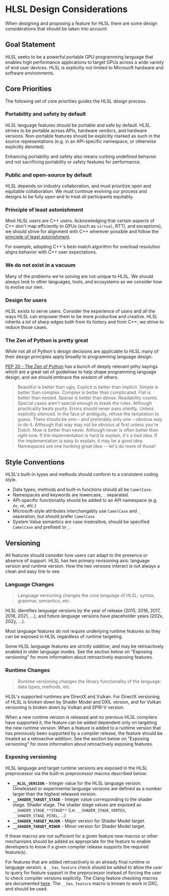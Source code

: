 # HLSL Design Considerations

When designing and proposing a feature for HLSL there are some design
considerations that should be taken into account.

## Goal Statement

HLSL seeks to be a powerful portable GPU programming language that enables high
performance applications to target GPUs across a wide variety of end user
devices. HLSL is explicitly not limited to Microsoft hardware and software
environments.

## Core Priorities

The following set of core priorities guides the HLSL design process.

### Portability and safety by default

HLSL language features should be portable and safe by default. HLSL strives to
be portable across APIs, hardware vendors, and hardware versions. Non-portable
features should be explicitly marked as such in the source representations (e.g.
in an API-specific namespace, or otherwise explicitly denoted).

Enhancing portability and safety also means curbing undefined behavior and not
sacrificing portability or safety features for performance.

### Public and open-source by default

HLSL depends on industry collaboration, and must prioritize open and equitable
collaboration. We must continue evolving our process and designs to be fully
open and to treat all participants equitably.

### Principle of least astonishment

Most HLSL users are C++ users. Acknowledging that certain aspects of C++ don't
map efficiently to GPUs (such as `virtual`, RTTI, and exceptions), we should
strive for alignment with C++ wherever possible and follow the [principle of
least astonishment](https://en.wikipedia.org/wiki/Principle_of_least_astonishment).

For example, adopting C++'s best-match algorithm for overload resolution aligns
behavior with C++ user expectations.

### We do not exist in a vacuum

Many of the problems we're solving are not unique to HLSL. We should always look
to other languages, tools, and ecosystems as we consider how to evolve our own.

### Design for users

HLSL exists to serve users. Consider the experience of users and all the ways
HLSL can empower them to be more productive and creative. HLSL inherits a lot of
sharp edges both from its history and from C++; we strive to reduce those cases.

### The Zen of Python is pretty great

While not all of Python's design decisions are applicable to HLSL many of their
design principles apply broadly to programming language design.

[PEP 20 - The Zen of Python](https://peps.python.org/pep-0020/) has a bunch of
deeply relevant pithy sayings which are a great set of guidelines to help shape
programming language design, and we should embrace the wisdom of others.

> Beautiful is better than ugly.
> Explicit is better than implicit.
> Simple is better than complex.
> Complex is better than complicated.
> Flat is better than nested.
> Sparse is better than dense.
> Readability counts.
> Special cases aren't special enough to break the rules.
> Although practicality beats purity.
> Errors should never pass silently.
> Unless explicitly silenced.
> In the face of ambiguity, refuse the temptation to guess.
> There should be one-- and preferably only one --obvious way to do it.
> Although that way may not be obvious at first unless you're Dutch.
> Now is better than never.
> Although never is often better than *right* now.
> If the implementation is hard to explain, it's a bad idea.
> If the implementation is easy to explain, it may be a good idea.
> Namespaces are one honking great idea -- let's do more of those!

## Style Conventions

HLSL's built-in types and methods should conform to a consistent coding style.

* Data types, methods and built-in functions should all be `CamelCase`.
* Namespaces and keywords are lowercase, `_` separated.
* API-specific functionality should be added to an API namespace (e.g. `dx`,
  `vk`, etc.)
* Microsoft-style attributes interchangably use `CamelCase` and `_` separation,
  but should prefer `CamelCase`
* System Value semantics are case insensitive, should be specified `CamelCase`
  and prefixed `SV_`.

## Versioning

All features should consider how users can adapt to the presence or absence of
support. HLSL has two primary revisioning axis: language version and runtime
version. How the two versions interact is not always a clean and easy line to
see.

### Language Changes

> Language versioning changes the core language of HLSL: syntax, grammar,
> semantics, etc.

HLSL identifies language versions by the year of release (2015, 2016, 2017,
2018, 2021, ...), and future language versions have placeholder years (202x,
202y, ...).

Most language features do not require underlying runtime features so they can be
exposed in HLSL regardless of runtime targeting.

Some HLSL language features are _strictly additive_, and may be retroactively
enabled in older language modes. See the section below on "Exposing versioning"
for more information about retroactively exposing features.

### Runtime Changes

> Runtime versioning changes the library functionality of the language: data
> types, methods, etc.

HLSL's supported runtimes are DirectX and Vulkan. For DirectX versioning of HLSL
is broken down by Shader Model and DXIL version, and for Vulkan versioning is
broken down by Vulkan and SPIR-V version.

When a new runtime version is released and no previous HLSL compilers have
supported it, the feature can be added dependent only on targeting the new
runtime version. When a feature is added to a runtime version that has
previously been supported by a compiler release, the feature should be treated
as a retroactive addition. See the section below on "Exposing versioning" for
more information about retroactively exposing features.

### Exposing versioning

HLSL language and target runtime versions are exposed in the HLSL preprocessor
via the built-in preprocessor macros described below:

* **`__HLSL_VERSION`** - Integer value for the HLSL language version. Unreleased
  or experimental language versions are defined as a number larger than the
  highest released version.
* **`__SHADER_TARGET_STAGE`** - Integer value corresponding to the shader stage.
  Shader stage. The shader stage values are exposed as
  `__SHADER_STAGE_**STAGE**` (i.e. `__SHADER_STAGE_VERTEX`,
  `__SHADER_STAGE_PIXEL`, ...)
* **`__SHADER_TARGET_MAJOR`** - Major version for Shader Model target.
* **`__SHADER_TARGET_MINOR`** - Minor version for Shader Model target.

If these macros are not sufficient for a given feature new macros or other
mechanisms should be added as appropriate for the feature to enable developers
to know if a given compiler release supports the required feature(s).

For features that are added retroactively to an already final runtime or
language version, a `__has_feature` check should be added to allow the user to
query for feature support in the preprocessor instead of forcing the user to
check compiler versions explicitly. The Clang feature checking macros are
documented
[here](https://clang.llvm.org/docs/LanguageExtensions.html#feature-checking-macros).
The `__has_feature` macro is known to work in DXC, and should be used.
